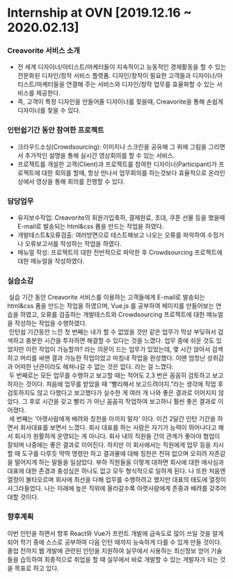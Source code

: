 # Internship at OVN [2019.12.16 ~ 2020.02.13]

### Creavorite 서비스 소개
 - 전 세계 디자이너/아티스트/마케터들이 지속적이고 능동적인 경제활동을 할 수 있는 전문화된 디자인/창작 서비스 플랫폼. 디자인/창작이 필요한 고객들과 디자이너/아티스트/마케터들을 연결해 주는 서비스와 디자인/창작 업무를 효율화할 수 있는 서비스를 제공한다.
 - 즉, 고객이 특정 디자인을 만들어줄 디자이너를 찾을때, Creavorite을 통해 손쉽게 디자이너를 찾을 수 있다.  


### 인턴쉽기간 동안 참여한 프로젝트
 - 크라우드소싱(Crowdsourcing):  이미지나 스크린을 공유해  그 위에 그림을 그리면서 추가적인 설명을 통해 실시간 영상회의를 할 수 있는 서비스. 
 - 프로젝트를 개설한 고객(Client)과 프로젝트를 참여한 디자이너(Participant)가 프로젝트에 대한 회의를 할때, 항상 만나서 업무회의를 하는것보다 효율적으로 온라인상에서 영상을 통해 회의를 진행할 수 있다.   

### 담당업무
- 유지보수작업: Creavorite의 회원가입축하, 결제완료, 초대, 쿠폰 선물 등을 했을때 E-mail로 발송되는 html&css 폼을 만드는 작업을 하였다.
- 개발테스트&오류검출: 여러방면으로 테스트해보고 나오는 오류를 파악하여 수정거나 오류보고서를 작성하는 작업을 하였다.
- 메뉴얼 작성: 프로젝트의 대한 전반적으로 파악한 후 Crowdsourcing 프로젝트에 대한 메뉴얼을 작성하였다. 

### 실습소감
&nbsp;실습 기간 동안 Creavorite 서비스를 이용하는 고객들에게 E-mail로 발송되는 html&css 폼을 만드는 작업을 하였으며, Vue.js 를 공부하여 페이지를 만들어보는 연습을 하였고, 오류를 검출하는 개발테스트와 Crowdsourcing 프로젝트에 대한 메뉴얼을 작성하는 작업을 수행하였다.  
&nbsp;인턴쉽 기간동안 느낀 첫 번째는 내가 할 수 없었을 것만 같은 업무가 막상 부딪혀서 검색하고 충분한 시간을 투자하면 해결할 수 있다는 것을 느꼈다.   업무 중에 쉬운 것도 있었지만 이런 작업이 가능할까? 라는 의문이 드는 업무가 있었는데, 몇 시간 앉아서 검색하고 머리를 싸맨 결과 가능한 작업이었고 마침내 작업을 완성했다. 이땐 엄청난 성취감과 어떠한 난관이라도 헤쳐나갈 수 없는 것은 없다. 라는 걸 느꼈다.  
&nbsp;두 번째로는 모든 업무를 수행하고 보고할 때는 적어도 2,3 번은 꼼꼼히 검토하고 보고하자는 것이다. 처음에 업무를 받았을 때 “빨리해서 보고드려야지.”라는 생각에 작업 후 검토하지도 않고 다했다고 보고했다가 실수한 게 여러 개 나와 좋은 결과로 이어지지 않았다. 그 후로 시간을 갖고 빨리 가 아닌 꼼꼼히 작업하여 보고하니 훨씬 좋은 결과로 이어졌다.  
&nbsp;세 번째는 ‘아랫사람에게 배려와 칭찬을 아끼지 말자’ 이다. 이건 2달간 인턴 기간을 하면서 회사대표를 보면서 느꼈다. 회사 대표를 하는 사람은 자기가 능력이 뛰어나다고 해서 회사가 원활하게 운영되는 게 아니다. 회사 내의 직원들 간의 관계가 좋아야 협업이 잘되며 나중에는 좋은 결과로 이어진다. 하지만 이 회사에서는 직원에게 업무 등을 지시할 때 도구를 다루듯 딱딱 명령만 하고 결과물에 대해 칭찬은 전혀 없으며 오히려 자존감을 떨어지게 하는 말들을 일삼았다. 부하 직원들을 이렇게 대하면 회사에 대한 애사심과 대표에 대한 존경과 충성심은 하나도 없고 모두 형식적으로 일하게 된다. 나 또한 처음엔 열정이 불타오르며 회사에 최선을 다해 업무를 수행하려고 했지만 대표의 태도에 열정이 사그라들었다. 나는 미래에 높은 직위에 올라갈수록 아랫사람에게 존중과 배려를 갖추어 대할 것이다.  

### 향후계획
이번 인턴을 하면서 향후 React와 Vue가 프런트 개발에 급속도로 많이 쓰일 것을 알게 되어 학기 중에 스스로 공부하여 다음 인턴 때까지 능숙하게 다를 수 있게 만들 것이다.  
졸업 전까지 웹 개발에 관련된 인턴을 지원하여 실무에서 사용하는 최신정보 얻어 기술들을 습득하여 최종적으로 취업을 할 때 실무에서 바로 개발할 수 있는 개발자가 되는 것을 목표로 하고 있다.  
